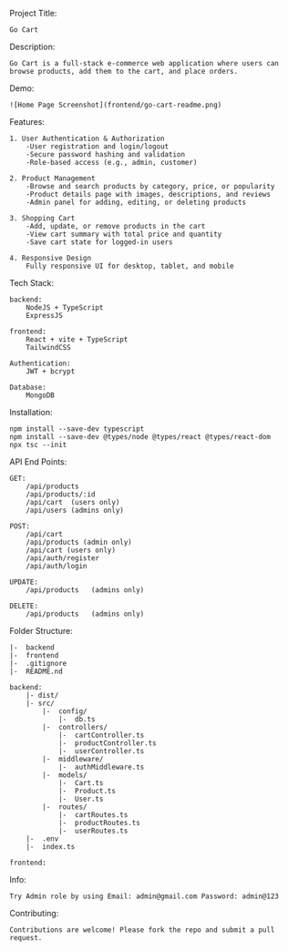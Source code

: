 Project Title:

    Go Cart

Description:

    Go Cart is a full-stack e-commerce web application where users can browse products, add them to the cart, and place orders.

Demo:

    ![Home Page Screenshot](frontend/go-cart-readme.png)

Features:

    1. User Authentication & Authorization
        -User registration and login/logout
        -Secure password hashing and validation
        -Role-based access (e.g., admin, customer)

    2. Product Management
        -Browse and search products by category, price, or popularity
        -Product details page with images, descriptions, and reviews
        -Admin panel for adding, editing, or deleting products

    3. Shopping Cart
        -Add, update, or remove products in the cart
        -View cart summary with total price and quantity
        -Save cart state for logged-in users

    4. Responsive Design
        Fully responsive UI for desktop, tablet, and mobile

Tech Stack:

    backend:
        NodeJS + TypeScript
        ExpressJS
        
    frontend:
        React + vite + TypeScript
        TailwindCSS

    Authentication:
        JWT + bcrypt
    
    Database:
        MongoDB

Installation:

    npm install --save-dev typescript
    npm install --save-dev @types/node @types/react @types/react-dom
    npx tsc --init

API End Points:

    GET:
        /api/products
        /api/products/:id
        /api/cart  (users only)
        /api/users (admins only)    

    POST:
        /api/cart
        /api/products (admin only)
        /api/cart (users only)
        /api/auth/register
        /api/auth/login

    UPDATE:
        /api/products   (admins only)

    DELETE:
        /api/products   (admins only)

Folder Structure:

    |-  backend
    |-  frontend
    |-  .gitignore
    |-  README.nd

    backend:
        |- dist/
        |- src/
            |-  config/
                |-  db.ts
            |-  controllers/
                |-  cartController.ts
                |-  productController.ts
                |-  userController.ts
            |-  middleware/
                |-  authMiddleware.ts
            |-  models/
                |-  Cart.ts
                |-  Product.ts
                |-  User.ts
            |-  routes/
                |-  cartRoutes.ts
                |-  productRoutes.ts
                |-  userRoutes.ts
        |-  .env
        |-  index.ts

    frontend:

Info:

    Try Admin role by using Email: admin@gmail.com Password: admin@123

Contributing:

    Contributions are welcome! Please fork the repo and submit a pull request.